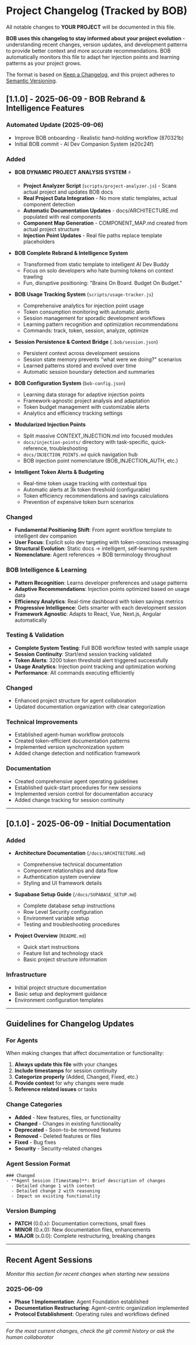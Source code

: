 # Project Changelog (Tracked by BOB)

All notable changes to **YOUR PROJECT** will be documented in this file.

**BOB uses this changelog to stay informed about your project evolution** - understanding recent changes, version updates, and development patterns to provide better context and more accurate recommendations. BOB automatically monitors this file to adapt her injection points and learning patterns as your project grows.

The format is based on [Keep a Changelog](https://keepachangelog.com/en/1.0.0/),
and this project adheres to [Semantic Versioning](https://semver.org/spec/v2.0.0.html).

## [1.1.0] - 2025-06-09 - BOB Rebrand & Intelligence Features
### Automated Update (2025-09-06)
- Improve BOB onboarding - Realistic hand-holding workflow (870321b)
- Initial BOB commit - AI Dev Companion System (e20c24f)


### Added
- **BOB DYNAMIC PROJECT ANALYSIS SYSTEM** ⚡
  - **Project Analyzer Script** (`scripts/project-analyzer.js`) - Scans actual project and updates BOB docs
  - **Real Project Data Integration** - No more static templates, actual component detection
  - **Automatic Documentation Updates** - docs/ARCHITECTURE.md populated with real components
  - **Component Map Generation** - COMPONENT_MAP.md created from actual project structure
  - **Injection Point Updates** - Real file paths replace template placeholders

- **BOB Complete Rebrand & Intelligence System**
  - Transformed from static template to intelligent AI Dev Buddy
  - Focus on solo developers who hate burning tokens on context trawling
  - Fun, disruptive positioning: "Brains On Board. Budget On Budget."

- **BOB Usage Tracking System** (`scripts/usage-tracker.js`)
  - Comprehensive analytics for injection point usage
  - Token consumption monitoring with automatic alerts
  - Session management for sporadic development workflows
  - Learning pattern recognition and optimization recommendations
  - Commands: track, token, session, analyze, optimize

- **Session Persistence & Context Bridge** (`.bob/session.json`)
  - Persistent context across development sessions
  - Session state memory prevents "what were we doing?" scenarios
  - Learned patterns stored and evolved over time
  - Automatic session boundary detection and summaries

- **BOB Configuration System** (`bob-config.json`)
  - Learning data storage for adaptive injection points
  - Framework-agnostic project analysis and adaptation
  - Token budget management with customizable alerts
  - Analytics and efficiency tracking settings

- **Modularized Injection Points**
  - Split massive CONTEXT_INJECTION.md into focused modules
  - `docs/injection-points/` directory with task-specific, quick-reference, troubleshooting
  - `docs/INJECTION_POINTS.md` quick navigation hub
  - BOB injection point nomenclature (BOB_INJECTION_AUTH, etc.)

- **Intelligent Token Alerts & Budgeting**
  - Real-time token usage tracking with contextual tips
  - Automatic alerts at 3k token threshold (configurable)
  - Token efficiency recommendations and savings calculations
  - Prevention of expensive token burn scenarios

### Changed
- **Fundamental Positioning Shift**: From agent workflow template to intelligent dev companion
- **User Focus**: Explicit solo dev targeting with token-conscious messaging
- **Structural Evolution**: Static docs → intelligent, self-learning system
- **Nomenclature**: Agent references → BOB terminology throughout

### BOB Intelligence & Learning
- **Pattern Recognition**: Learns developer preferences and usage patterns
- **Adaptive Recommendations**: Injection points optimized based on usage data
- **Efficiency Analytics**: Real-time dashboard with token savings metrics
- **Progressive Intelligence**: Gets smarter with each development session
- **Framework Agnostic**: Adapts to React, Vue, Next.js, Angular automatically

### Testing & Validation
- **Complete System Testing**: Full BOB workflow tested with sample usage
- **Session Continuity**: Start/end session tracking validated
- **Token Alerts**: 3200 token threshold alert triggered successfully
- **Usage Analytics**: Injection point tracking and optimization working
- **Performance**: All commands executing efficiently

### Changed
- Enhanced project structure for agent collaboration
- Updated documentation organization with clear categorization

### Technical Improvements
- Established agent-human workflow protocols
- Created token-efficient documentation patterns
- Implemented version synchronization system
- Added change detection and notification framework

### Documentation
- Created comprehensive agent operating guidelines
- Established quick-start procedures for new sessions
- Implemented version control for documentation accuracy
- Added change tracking for session continuity

---

## [0.1.0] - 2025-06-09 - Initial Documentation

### Added
- **Architecture Documentation** (`/docs/ARCHITECTURE.md`)
  - Comprehensive technical documentation
  - Component relationships and data flow
  - Authentication system overview
  - Styling and UI framework details

- **Supabase Setup Guide** (`/docs/SUPABASE_SETUP.md`)
  - Complete database setup instructions
  - Row Level Security configuration
  - Environment variable setup
  - Testing and troubleshooting procedures

- **Project Overview** (`README.md`)
  - Quick start instructions
  - Feature list and technology stack
  - Basic project structure information

### Infrastructure
- Initial project structure documentation
- Basic setup and deployment guidance
- Environment configuration templates

---

## Guidelines for Changelog Updates

### For Agents
When making changes that affect documentation or functionality:

1. **Always update this file** with your changes
2. **Include timestamps** for session continuity
3. **Categorize properly** (Added, Changed, Fixed, etc.)
4. **Provide context** for why changes were made
5. **Reference related issues** or tasks

### Change Categories
- **Added** - New features, files, or functionality
- **Changed** - Changes in existing functionality
- **Deprecated** - Soon-to-be removed features
- **Removed** - Deleted features or files
- **Fixed** - Bug fixes
- **Security** - Security-related changes

### Agent Session Format
```
### Changed
- **Agent Session [Timestamp]**: Brief description of changes
  - Detailed change 1 with context
  - Detailed change 2 with reasoning
  - Impact on existing functionality
```

### Version Bumping
- **PATCH** (0.0.x): Documentation corrections, small fixes
- **MINOR** (0.x.0): New documentation files, enhancements
- **MAJOR** (x.0.0): Complete restructuring, breaking changes

---

## Recent Agent Sessions

*Monitor this section for recent changes when starting new sessions*

### 2025-06-09
- **Phase 1 Implementation**: Agent Foundation established
- **Documentation Restructuring**: Agent-centric organization implemented
- **Protocol Establishment**: Operating rules and workflows defined

---

*For the most current changes, check the git commit history or ask the human collaborator*
